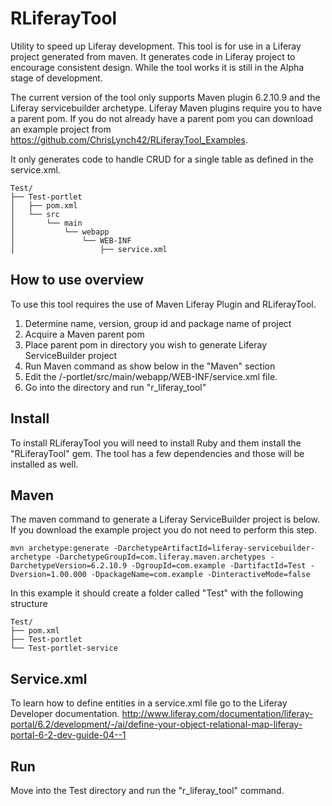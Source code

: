 RLiferayTool
============
Utility to speed up Liferay development.  This tool is for use in a Liferay project generated from maven.  It generates code in Liferay project to encourage consistent design.  While the tool works it is still in the Alpha stage of development.

The current version of the tool only supports Maven plugin 6.2.10.9 and the Liferay servicebuilder archetype.  Liferay Maven plugins require you to have a parent pom.  If you do not already have a parent pom you can download an example project from https://github.com/ChrisLynch42/RLiferayTool_Examples.

It only generates code to handle CRUD for a single table as defined in the service.xml.

```
Test/
├── Test-portlet
│   ├── pom.xml
│   └── src
│       └── main
│           └── webapp
│               └── WEB-INF
│                   ├── service.xml
```

<h2>How to use overview</h2>
To use this tool requires the use of Maven Liferay Plugin and RLiferayTool.
<ol>
  <li>Determine name, version, group id and package name of project</li>
  <li>Acquire a Maven parent pom</li>
  <li>Place parent pom in directory you wish to generate Liferay ServiceBuilder project</li>
  <li>Run Maven command as show below in the "Maven" section</li>
  <li>Edit the <project name>/<project name>-portlet/src/main/webapp/WEB-INF/service.xml file.</li>
  <li>Go into the <project name> directory and run "r_liferay_tool"</li>
</ol>



<h2>Install</h2>

To install RLiferayTool you will need to install Ruby and them install the "RLiferayTool" gem.  The tool has a few dependencies and those will be installed as well.

<h2>Maven</h2>

The maven command to generate a Liferay ServiceBuilder project is below.  If you download the example project you do not need to perform this step.

```
mvn archetype:generate -DarchetypeArtifactId=liferay-servicebuilder-archetype -DarchetypeGroupId=com.liferay.maven.archetypes -DarchetypeVersion=6.2.10.9 -DgroupId=com.example -DartifactId=Test -Dversion=1.00.000 -DpackageName=com.example -DinteractiveMode=false
```
In this example it should create a folder called "Test" with the following structure

~~~
Test/
├── pom.xml
├── Test-portlet
└── Test-portlet-service
~~~

<h2>Service.xml</h2>

To learn how to define entities in a service.xml file go to the Liferay Developer documentation.  http://www.liferay.com/documentation/liferay-portal/6.2/development/-/ai/define-your-object-relational-map-liferay-portal-6-2-dev-guide-04--1


<h2>Run</h2>

Move into the Test directory and run the "r_liferay_tool" command.
